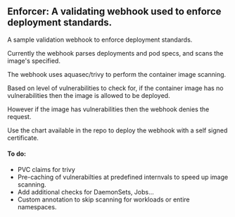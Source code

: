 ## Enforcer: A validating webhook used to enforce deployment standards.

A sample validation webhook to enforce deployment standards.

Currently the webhook parses deployments and pod specs, and scans the image's specified.

The webhook uses aquasec/trivy to perform the container image scanning.

Based on level of vulnerabilities to check for, if the container image has no vulnerabilities then the image is allowed to be deployed.

However if the image has vulnerabilities then the webhook denies the request.

Use the chart available in the repo to deploy the webhook with a self signed certificate.

#### To do:
* PVC claims for trivy
* Pre-caching of vulnerabilties at predefined internvals to speed up image scanning.
* Add additional checks for DaemonSets, Jobs...
* Custom annotation to skip scanning for workloads or entire namespaces.